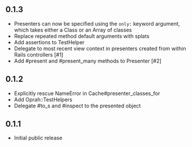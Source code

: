 0.1.3
-----

- Presenters can now be specified using the `only:` keyword
  argument, which takes either a Class or an Array of classes
- Replace repeated method default arguments with splats
- Add assertions to TestHelper
- Delegate to most recent view context in presenters created
  from within Rails controllers [#1]
- Add #present and #present_many methods to Presenter [#2]

0.1.2
-----

- Explicitly rescue NameError in Cache#presenter_classes_for
- Add Oprah::TestHelpers
- Delegate #to_s and #inspect to the presented object

0.1.1
-----

- Initial public release
